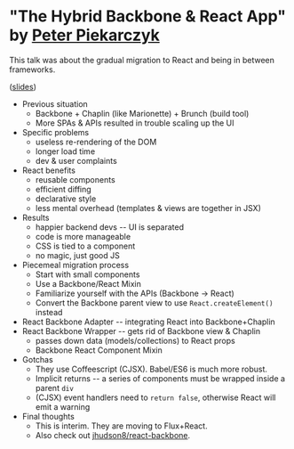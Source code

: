 # "The Hybrid Backbone & React App" by [Peter Piekarczyk](https://twitter.com/peterpme)

This talk was about the gradual migration to React and being in between frameworks.

([slides](https://speakerdeck.com/ppiekarczyk/the-hybrid-backbone-and-react-app))

* Previous situation
  * Backbone + Chaplin (like Marionette) + Brunch (build tool)
  * More SPAs & APIs resulted in trouble scaling up the UI
* Specific problems
  * useless re-rendering of the DOM
  * longer load time
  * dev & user complaints
* React benefits
  * reusable components
  * efficient diffing
  * declarative style
  * less mental overhead (templates & views are together in JSX)
* Results
  * happier backend devs -- UI is separated
  * code is more manageable
  * CSS is tied to a component
  * no magic, just good JS
* Piecemeal migration process
  * Start with small components
  * Use a Backbone/React Mixin
  * Familiarize yourself with the APIs (Backbone -> React)
  * Convert the Backbone parent view to use `React.createElement()` instead
* React Backbone Adapter -- integrating React into Backbone+Chaplin
* React Backbone Wrapper -- gets rid of Backbone view & Chaplin
  * passes down data (models/collections) to React props
  * Backbone React Component Mixin
* Gotchas
  * They use Coffeescript (CJSX). Babel/ES6 is much more robust.
  * Implicit returns -- a series of components must be wrapped inside a parent `div`
  * (CJSX) event handlers need to `return false`, otherwise React will emit a warning
* Final thoughts
  * This is interim. They are moving to Flux+React.
  * Also check out [jhudson8/react-backbone](https://github.com/jhudson8/react-backbone).
